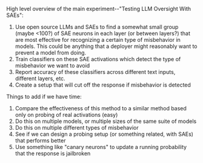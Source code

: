 

High level overview of the main experiment--"Testing LLM Oversight With SAEs":
1. Use open source LLMs and SAEs to find a somewhat small group (maybe <100?) of SAE neurons in each layer (or between layers?) that are most effective for recognizing a certain type of misbehavior in models. This could be anything that a deployer might reasonably want to prevent a model from doing.
2. Train classifiers on these SAE activations which detect the type of misbehavior we want to avoid
3. Report accuracy of these classifiers across different text inputs, different layers, etc.
4. Create a setup that will cut off the response if misbehavior is detected 





Things to add if we have time:
1. Compare the effectiveness of this method to a similar method based only on probing of real activations (easy)
2. Do this on multiple models, or multiple sizes of the same suite of models
3. Do this on multiple different types of misbehavior
4. See if we can design a probing setup (or something related, with SAEs) that performs better
5. Use something like "canary neurons" to update a running probability that the response is jailbroken




